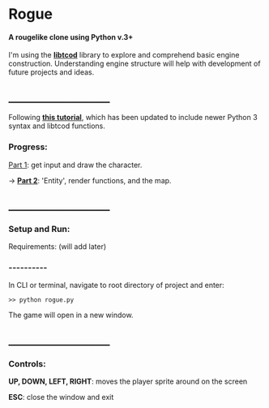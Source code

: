 # Rogue
#### A rougelike clone using Python v.3+

I'm using the **[libtcod](https://github.com/libtcod/python-tcod)** library to explore and comprehend basic engine construction. Understanding engine structure will help with development of future projects and ideas.



## ____________________

Following **[this tutorial](http://rogueliketutorials.com/tutorials/tcod/v2/)**, which has been updated to include newer Python 3 syntax and libtcod functions.

### Progress:

[Part 1](http://rogueliketutorials.com/tutorials/tcod/v2/part-1/): get input and draw the character.

-> **[Part 2](http://rogueliketutorials.com/tutorials/tcod/v2/part-2/)**: 'Entity', render functions, and the map.


## ____________________

### Setup and Run:

Requirements: (will add later)

### ----------
In CLI or terminal, navigate to root directory of project and enter:

    >> python rogue.py 

The game will open in a new window.


## ____________________

### Controls:

**UP, DOWN, LEFT, RIGHT**: moves the player sprite around on the screen

**ESC**: close the window and exit